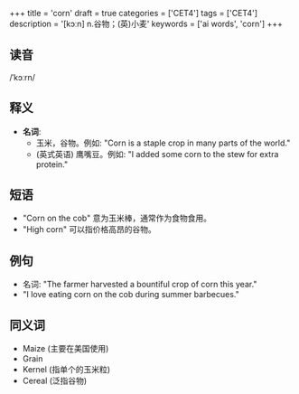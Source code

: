 +++
title = 'corn'
draft = true
categories = ['CET4']
tags = ['CET4']
description = '[kɔːn] n.谷物；(英)小麦'
keywords = ['ai words', 'corn']
+++

## 读音
/ˈkɔːrn/

## 释义
- **名词**: 
   - 玉米，谷物。例如: "Corn is a staple crop in many parts of the world."
   - (英式英语) 鹰嘴豆。例如: "I added some corn to the stew for extra protein."

## 短语
- "Corn on the cob" 意为玉米棒，通常作为食物食用。
- "High corn" 可以指价格高昂的谷物。
  
## 例句
- 名词: "The farmer harvested a bountiful crop of corn this year."
- "I love eating corn on the cob during summer barbecues."

## 同义词
- Maize (主要在美国使用)
- Grain
- Kernel (指单个的玉米粒)
- Cereal (泛指谷物)
